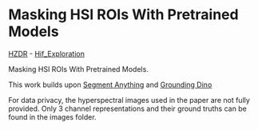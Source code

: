 # Masking HSI ROIs With Pretrained Models
[HZDR](https://hzdr.de) - [Hif_Exploration](https://www.iexplo.space/)

Masking HSI ROIs With Pretrained Models.

This work builds upon [Segment Anything](https://github.com/facebookresearch/segment-anything) and [Grounding Dino](https://github.com/facebookresearch/segment-anything)

For data privacy, the hyperspectral images used in the paper are not fully provided. Only 3 channel representations and their ground truths can be found in the images folder.
